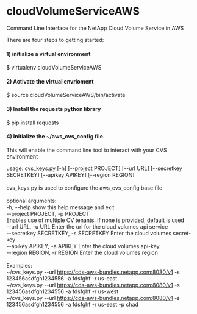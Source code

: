 # cloudVolumeServiceAWS
Command Line Interface for the NetApp Cloud Volume Service in AWS

There are four steps to getting started:
#### 1) initialize a virtual environment
  $ virtualenv cloudVolumeServiceAWS

#### 2) Activate the virtual envrioment
  $ source cloudVolumeServiceAWS/bin/activate

#### 3) Install the requests python library
  $ pip install requests

#### 4) Initialize the ~/aws_cvs_config file.  
This will enable the command line tool to interact with your CVS environment

usage: cvs_keys.py [-h] [--project PROJECT] [--url URL] [--secretkey SECRETKEY] [--apikey APIKEY] [--region REGION]<br/><br/>
cvs_keys.py is used to configure the aws_cvs_config base file<br/><br/>
optional arguments:<br/>
  -h, --help            show this help message and exit<br/>
  --project PROJECT, -p PROJECT<br/>  Enables use of multiple CV tenants.  If none is provided, default is used<br/>
  --url URL, -u URL     Enter the url for the cloud volumes api service<br/>
  --secretkey SECRETKEY, -s SECRETKEY         Enter the cloud volumes secret-key<br/>
  --apikey APIKEY, -a APIKEY                  Enter the cloud volumes api-key<br/>
  --region REGION, -r REGION                 Enter the cloud volumes region<br/><br/>
Examples:<br/>
~/cvs_keys.py --url https://cds-aws-bundles.netapp.com:8080/v1 -s 123456asdfgh1234556 -a fdsfghf -r us-east<br/> 
~/cvs_keys.py --url https://cds-aws-bundles.netapp.com:8080/v1 -s 123456asdfgh1234556 -a fdsfghf -r us-west<br/>
~/cvs_keys.py --url https://cds-aws-bundles.netapp.com:8080/v1 -s 123456asdfgh1234556 -a fdsfghf -r us-east -p chad<br/>
                
